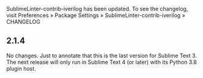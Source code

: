 SublimeLinter-contrib-iverilog has been updated. To see the changelog, visit
Preferences » Package Settings » SublimeLinter-contrib-iverilog » CHANGELOG


## 2.1.4

No changes. Just to annotate that this is the last version for Sublime Text 3.
The next release will only run in Sublime Text 4 (or later) with its Python 3.8 plugin host.
